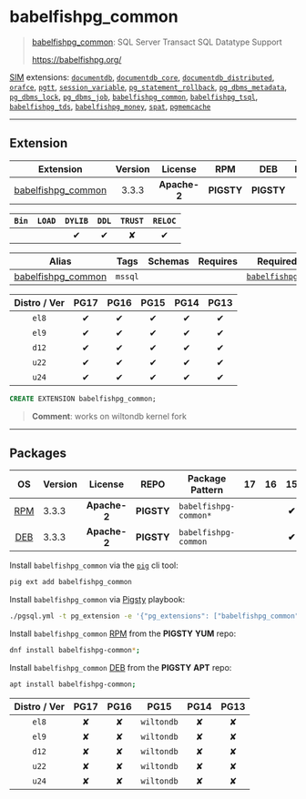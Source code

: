 # babelfishpg_common


> [babelfishpg_common](https://babelfishpg.org/): SQL Server Transact SQL Datatype Support
>
> https://babelfishpg.org/





[SIM](/sim) extensions: [`documentdb`](/documentdb), [`documentdb_core`](/documentdb_core), [`documentdb_distributed`](/documentdb_distributed), [`orafce`](/orafce), [`pgtt`](/pgtt), [`session_variable`](/session_variable), [`pg_statement_rollback`](/pg_statement_rollback), [`pg_dbms_metadata`](/pg_dbms_metadata), [`pg_dbms_lock`](/pg_dbms_lock), [`pg_dbms_job`](/pg_dbms_job), [`babelfishpg_common`](/babelfishpg_common), [`babelfishpg_tsql`](/babelfishpg_tsql), [`babelfishpg_tds`](/babelfishpg_tds), [`babelfishpg_money`](/babelfishpg_money), [`spat`](/spat), [`pgmemcache`](/pgmemcache)


-------
## Extension


| Extension | Version | License | RPM | DEB | PL |
|-----------|:-------:|:-------:|:---:|:---:|:--:|
| [babelfishpg_common](https://babelfishpg.org/) | 3.3.3 | **<span class="tccyan">Apache-2</span>** | **<span class="tcwarn">PIGSTY</span>** | **<span class="tcwarn">PIGSTY</span>** | `C` |



| `Bin` | `LOAD` | `DYLIB` | `DDL` | `TRUST` | `RELOC` |
|:-----:|:------:|:-------:|:-----:|:-------:|:-------:|
|  |  | <span class="tcblue">✔</span> | <span class="tcblue">✔</span> | <span class="tcwarn">✘</span> | <span class="tcblue">✔</span> |



| Alias | Tags | Schemas | Requires | Required by |
|-------|------|---------|----------|-------------|
| [babelfishpg_common](/babelfishpg_common) | `mssql` |  |  | [`babelfishpg_tsql`](/babelfishpg_tsql) |



| Distro / Ver | PG17 | PG16 | PG15 | PG14 | PG13 |
|:------------:|:----:|:----:|:----:|:----:|:----:|
| `el8` | <span class="tcwarn">✔</span> | <span class="tcwarn">✔</span> | <span class="tcwarn">✔</span> | <span class="tcwarn">✔</span> | <span class="tcwarn">✔</span> |
| `el9` | <span class="tcwarn">✔</span> | <span class="tcwarn">✔</span> | <span class="tcwarn">✔</span> | <span class="tcwarn">✔</span> | <span class="tcwarn">✔</span> |
| `d12` | <span class="tcwarn">✔</span> | <span class="tcwarn">✔</span> | <span class="tcwarn">✔</span> | <span class="tcwarn">✔</span> | <span class="tcwarn">✔</span> |
| `u22` | <span class="tcwarn">✔</span> | <span class="tcwarn">✔</span> | <span class="tcwarn">✔</span> | <span class="tcwarn">✔</span> | <span class="tcwarn">✔</span> |
| `u24` | <span class="tcwarn">✔</span> | <span class="tcwarn">✔</span> | <span class="tcwarn">✔</span> | <span class="tcwarn">✔</span> | <span class="tcwarn">✔</span> |





```sql
CREATE EXTENSION babelfishpg_common;
```
> **Comment**: works on wiltondb kernel fork
-----------


## Packages


| OS | Version | License | REPO | Package Pattern | 17 | 16 | 15 | 14 | 13 | Dependency |
|:--:|---------|:-------:|:----:|-----------------|:--:|:--:|:--:|:--:|:--:|------------|
| [RPM](/rpm) | 3.3.3 | **<span class="tccyan">Apache-2</span>** | **<span class="tcwarn">PIGSTY</span>** | `babelfishpg-common*` |  |  | **<span class="tcwarn">✔</span>** |  |  |  |
| [DEB](/deb) | 3.3.3 | **<span class="tccyan">Apache-2</span>** | **<span class="tcwarn">PIGSTY</span>** | `babelfishpg-common` |  |  | **<span class="tcwarn">✔</span>** |  |  |  |



Install `babelfishpg_common` via the [`pig`](https://github.com/pgsty/pig) cli tool:

```bash
pig ext add babelfishpg_common
```


Install `babelfishpg_common` via [Pigsty](https://pigsty.io/docs/pgext/usage/install/) playbook:

```bash
./pgsql.yml -t pg_extension -e '{"pg_extensions": ["babelfishpg_common"]}'
```


Install `babelfishpg_common` [RPM](/rpm) from the **<span class="tcwarn">PIGSTY</span>** **YUM** repo:

```bash
dnf install babelfishpg-common*;
```


Install `babelfishpg_common` [DEB](/deb) from the **<span class="tcwarn">PIGSTY</span>** **APT** repo:

```bash
apt install babelfishpg-common;
```




| Distro / Ver | PG17 | PG16 | PG15 | PG14 | PG13 |
|:------------:|:----:|:----:|:----:|:----:|:----:|
| `el8` | <span class="tcred">✘</span> | <span class="tcred">✘</span> | `wiltondb` | <span class="tcred">✘</span> | <span class="tcred">✘</span> |
| `el9` | <span class="tcred">✘</span> | <span class="tcred">✘</span> | `wiltondb` | <span class="tcred">✘</span> | <span class="tcred">✘</span> |
| `d12` | <span class="tcred">✘</span> | <span class="tcred">✘</span> | `wiltondb` | <span class="tcred">✘</span> | <span class="tcred">✘</span> |
| `u22` | <span class="tcred">✘</span> | <span class="tcred">✘</span> | `wiltondb` | <span class="tcred">✘</span> | <span class="tcred">✘</span> |
| `u24` | <span class="tcred">✘</span> | <span class="tcred">✘</span> | `wiltondb` | <span class="tcred">✘</span> | <span class="tcred">✘</span> |






